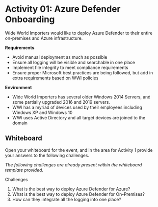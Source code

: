 # Activity 01: Azure Defender Onboarding

Wide World Importers would like to deploy Azure Defender to their entire on-premises and Azure infrastructure.

**Requirements**

* Avoid manual deployment as much as possible
* Ensure all logging will be visible and searchable in one place
* Implement file integrity to meet compliance requirements
* Ensure proper Microsoft best practices are being followed, but add in extra requirements based on WWI policies

**Environment**

* Wide World Importers has several older Windows 2014 Servers, and some partially upgraded 2016 and 2019 servers.
* WWI has a myriad of devices used by their employees including Windows XP and Windows 10
* WWI uses Active Directory and all target devices are joined to the domain

## Whiteboard

Open your whiteboard for the event, and in the area for Activity 1 provide your answers to the following challenges.

*The following challenges are already present within the whiteboard template provided.*

Challenges

1. What is the best way to deploy Azure Defender for Azure?
2. What is the best way to deploy Azure Defender for On-Premises?
3. How can they integrate all the logging into one place?
